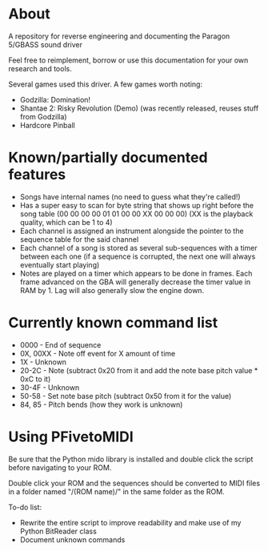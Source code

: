 # About
A repository for reverse engineering and documenting the Paragon 5/GBASS sound driver

Feel free to reimplement, borrow or use this documentation for your own research and tools.

Several games used this driver. A few games worth noting:
- Godzilla: Domination!
- Shantae 2: Risky Revolution (Demo) (was recently released, reuses stuff from Godzilla)
- Hardcore Pinball


# Known/partially documented features
- Songs have internal names (no need to guess what they're called!)
- Has a super easy to scan for byte string that shows up right before the song table (00 00 00 00 01 01 00 00 XX 00 00 00) (XX is the playback quality, which can be 1 to 4)
- Each channel is assigned an instrument alongside the pointer to the sequence table for the said channel
- Each channel of a song is stored as several sub-sequences with a timer between each one (if a sequence is corrupted, the next one will always eventually start playing)
- Notes are played on a timer which appears to be done in frames. Each frame advanced on the GBA will generally decrease the timer value in RAM by 1. Lag will also generally slow the engine down.

# Currently known command list
- 0000 - End of sequence
- 0X, 00XX - Note off event for X amount of time
- 1X - Unknown
- 20-2C - Note (subtract 0x20 from it and add the note base pitch value * 0xC to it)
- 30-4F - Unknown
- 50-58 - Set note base pitch (subtract 0x50 from it for the value)
- 84, 85 - Pitch bends (how they work is unknown)

# Using PFivetoMIDI
Be sure that the Python mido library is installed and double click the script before navigating to your ROM.

Double click your ROM and the sequences should be converted to MIDI files in a folder named "/(ROM name)/" in the same folder as the ROM.

To-do list:
- Rewrite the entire script to improve readability and make use of my Python BitReader class
- Document unknown commands
